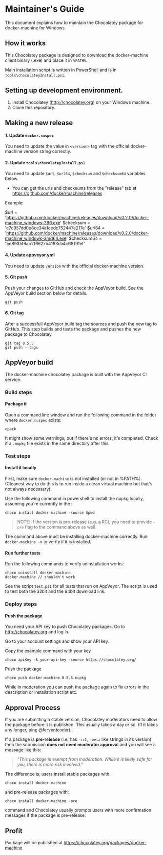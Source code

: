 # Maintainer's Guide

This document explains how to maintain the Chocolatey package
for docker-machine for Windows.

## How it works

This Chocolatey package is designed to download the docker-machine
client binary (.exe) and place it in `%PATH%`.

Main installation script is written in PowerShell and is in
`tools\chocolateyInstall.ps1`.

## Setting up development environment.

1. Install Chocolatey (http://chocolatey.org) on your
   Windows machine.
3. Clone this repository.

## Making a new release

#### 1. Update `docker.nuspec`

You need to update the value in `<version>` tag with
the official docker-machine version string correctly.

#### 2. Update `tools\chocolateyInstall.ps1`

You need to update `$url`, `$url64`, `$checksum` and `$checksum64`
variables below.

* You can get the urls and checksums from the "release" tab at
  https://github.com/docker/machine/releases

Example:

$url            = 'https://github.com/docker/machine/releases/download/v0.2.0/docker-machine_windows-386.exe'
$checksum       = 'c7c957dd0e8ce34a1cedc752447e217e'
$url64          = 'https://github.com/docker/machine/releases/download/v0.2.0/docker-machine_windows-amd64.exe'
$checksum64     = '5e8935f6ab2f6627b4163cb4c68191ef'

#### 4. Update appveyor.yml

You need to update `version` with the official docker-machine version.

#### 5. Git push

Push your changes to GitHub and check the AppVeyor build. See the AppVeyor build section below for details.

    git push

#### 6. Git tag

After a successfull AppVeyor build tag the sources and push the new tag to GitHub. This step builds and tests the package and pushes the new package to Chocolatey.

    git tag 0.5.5
    git push --tags

## AppVeyor build

The docker-machine chocolatey package is built with the AppVeyor CI service.

### Build steps

#### Package it

Open a command line window and run the following command in the folder
where `docker.nuspec` exists:

    cpack

It might show some warnings, but if there's no errors, it's completed.
Check if a `.nupkg` file exists in the same directory after this.

### Test steps

#### Install it locally

First, make sure `docker-machine` is not installed (or not in %PATH%). (Cleanest
way to do this is to run inside a clean virtual machine but that's not
always necessary).

Use the following command in powershell to install the nupkg locally, assuming
you're currently in the :

    choco install docker-machine -source $pwd

> NOTE: If the version is pre-release (e.g. a RC), you need to provide
> `-pre` flag to the command above as well.

The command above must be installing docker-machine correctly. Run `docker-machine -v`
to verify if it is installed.

#### Run further tests

Run the following commands to verify uninstallation works:

    choco uninstall docker-machine
    docker-machine // shouldn't work

See the script `test.ps1` for all tests that run on AppVeyor. The script is used to test both the 32bit and the 64bit download link.

### Deploy steps

#### Push the package

You need your API key to push Chocolatey packages.
Go to http://chocolatey.org and log in.

Go to your account settings and show your API key.

Copy the example command with your key

    choco apiKey -k your-api-key -source https://chocolatey.org/

Push the package

    choco push docker-machine.0.5.5.nupkg

While in moderation you can push the package again to fix errors in the description or installation script etc.

## Approval Process

If you are submitting a stable version, Chocolatey moderators need to
allow the package before it is published. This usually takes a day or
so. (If it takes any longer, ping @ferventcoder).

If a package is **pre-release** (i.e. has `-rc1`, `-beta` like strings
in its version) then the submission **does not need moderator approval**
and you will see a message like this:

> "*This package is exempt from moderation. While it is likely safe for you,
> there is more risk involved.*"

The difference is, users install stable packages with:

    choco install docker-machine

and pre-release packages with:

    choco install docker-machine -pre

command and Chocolatey usually prompts users with more confirmation
messages if the package is pre-release.

## Profit

Package will be published at https://chocolatey.org/packages/docker-machine
